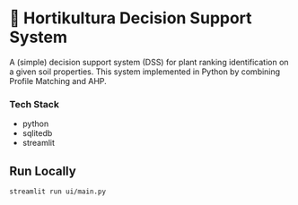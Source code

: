 # 🌱 Hortikultura Decision Support System
A (simple) decision support system (DSS) for plant ranking identification on a given soil properties. This system implemented in Python by combining Profile Matching and AHP.

### Tech Stack
- python
- sqlitedb
- streamlit

## Run Locally
```bash
streamlit run ui/main.py
```
